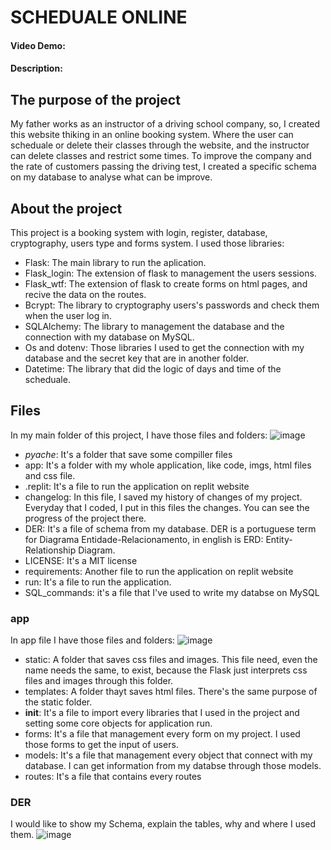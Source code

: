 # SCHEDUALE ONLINE
#### Video Demo:
#### Description:
## The purpose of the project
My father works as an instructor of a driving school company, so, I created this website thiking in an online booking system. Where the user can scheduale or delete their classes through the website, and the instructor can delete classes and restrict some times. To improve the company and the rate of customers passing the driving test, I created a specific schema on my database to analyse what can be improve.
## About the project
This project is a booking system with login, register, database, cryptography, users type and forms system. I used those libraries:
- Flask: The main library to run the aplication.
- Flask_login: The extension of flask to management the users sessions.
- Flask_wtf: The extension of flask to create forms on html pages, and recive the data on the routes.
- Bcrypt: The library to cryptography users's passwords and check them when the user log in.
- SQLAlchemy: The library to management the database and the connection with my database on MySQL.
- Os and dotenv: Those libraries I used to get the connection with my database and the secret key that are in another folder.
- Datetime: The library that did the logic of days and time of the scheduale.
## Files
In my main folder of this project, I have those files and folders:
![image](https://github.com/user-attachments/assets/6a85a5dd-5ffe-4348-a084-bf392672638d)
- _pyache_: It's a folder that save some compiller files
- app: It's a folder with my whole application, like code, imgs, html files and css file.
- .replit: It's a file to run the application on replit website
- changelog: In this file, I saved my history of changes of my project. Everyday that I coded, I put in this files the changes. You can see the progress of the project there.
- DER: It's a file of schema from my database. DER is a portuguese term for Diagrama Entidade-Relacionamento, in english is ERD: Entity-Relationship Diagram.
- LICENSE: It's a MIT license
- requirements: Another file to run the application on replit website
- run: It's a file to run the application.
- SQL_commands: it's a file that I've used to write my databse on MySQL
### app
In app file I have those files and folders:
![image](https://github.com/user-attachments/assets/1ca7e330-eeef-492c-b4ca-7ab5bcd5a952)
- static: A folder that saves css files and images. This file need, even the name needs the same, to exist, because the Flask just interprets css files and images through this folder.
- templates: A folder thayt saves html files. There's the same purpose of the static folder.
- __init__: It's a file to import every libraries that I used in the project and setting some core objects for application run.
- forms: It's a file that management every form on my project. I used those forms to get the input of users.
- models: It's a file that management every object that connect with my database. I can get information from my databse through those models.
- routes: It's a file that contains every routes
### DER
I would like to show my Schema, explain the tables, why and where I used them.
![image](https://github.com/user-attachments/assets/1cb651d4-9fb3-4f96-8a47-98e66bc406b1)



